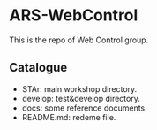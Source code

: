 # ARS-WebControl
This is the repo of Web Control group.
## Catalogue
* STAr:         main workshop directory.
* develop:      test&develop directory.
* docs:         some reference documents.
* README.md:    redeme file.


